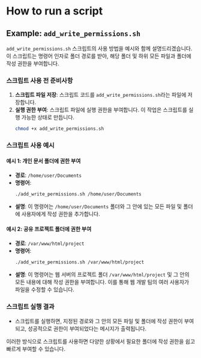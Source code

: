 # How to run a script

## Example: `add_write_permissions.sh` 

`add_write_permissions.sh` 스크립트의 사용 방법을 예시와 함께 설명드리겠습니다. 이 스크립트는 명령어 인자로 폴더 경로를 받아, 해당 폴더 및 하위 모든 파일과 폴더에 작성 권한을 부여합니다.

### 스크립트 사용 전 준비사항

1. **스크립트 파일 저장**: 스크립트 코드를 `add_write_permissions.sh`라는 파일에 저장합니다.
2. **실행 권한 부여**: 스크립트 파일에 실행 권한을 부여합니다. 이 작업은 스크립트를 실행 가능한 상태로 만듭니다.
   ```bash
   chmod +x add_write_permissions.sh
   ```

### 스크립트 사용 예시

#### 예시 1: 개인 문서 폴더에 권한 부여
- **경로**: `/home/user/Documents`
- **명령어**:
  ```bash
  ./add_write_permissions.sh /home/user/Documents
  ```
- **설명**: 이 명령어는 `/home/user/Documents` 폴더와 그 안에 있는 모든 파일 및 폴더에 사용자에게 작성 권한을 추가합니다.

#### 예시 2: 공유 프로젝트 폴더에 권한 부여
- **경로**: `/var/www/html/project`
- **명령어**:
  ```bash
  ./add_write_permissions.sh /var/www/html/project
  ```
- **설명**: 이 명령어는 웹 서버의 프로젝트 폴더 `/var/www/html/project` 및 그 안의 모든 내용에 대해 작성 권한을 부여합니다. 이를 통해 웹 개발 팀의 여러 사용자가 파일을 수정할 수 있습니다.

### 스크립트 실행 결과
- 스크립트를 실행하면, 지정된 경로와 그 안의 모든 파일 및 폴더에 작성 권한이 부여되고, 성공적으로 권한이 부여되었다는 메시지가 출력됩니다.

이러한 방식으로 스크립트를 사용하면 다양한 상황에서 필요한 폴더에 작성 권한을 쉽고 빠르게 부여할 수 있습니다.